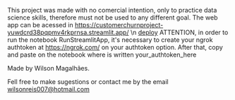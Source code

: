 This project was made with no comercial intention, only to practice data science skills, therefore must not be used to any different goal.
The web app can be acessed in https://customerchurnproject-yuwdcrd38pqpmv4rkprnsa.streamlit.app/ \n
[deploy](https://customerchurnproject-yuwdcrd38pqpmv4rkprnsa.streamlit.app/)
ATTENTION, in order to run the notebook RunStreamlitApp, it's necessary to create your ngrok authtoken at https://ngrok.com/ on your authtoken option. After that, copy and paste on the notebook where is written your_authtoken_here 

Made by Wilson Magalhães.

Fell free to make sugestions or contact me by the email wilsonreis007@hotmail.com
